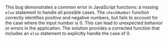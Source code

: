 This bug demonstrates a common error in JavaScript functions: a missing `else` statement to handle all possible cases.  The `checkNumber` function correctly identifies positive and negative numbers, but fails to account for the case where the input number is 0. This can lead to unexpected behavior or errors in the application. The solution provides a corrected function that includes an `else` statement to explicitly handle the case of 0.